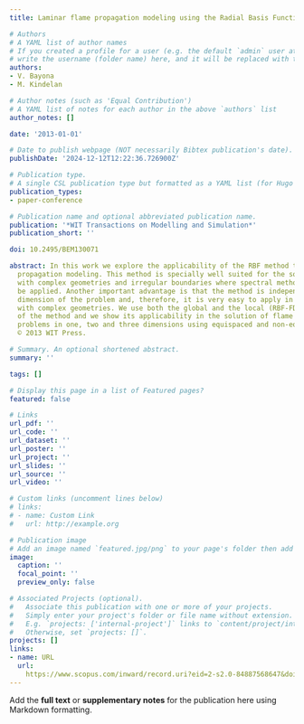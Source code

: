 ```yaml
---
title: Laminar flame propagation modeling using the Radial Basis Function (RBF) method

# Authors
# A YAML list of author names
# If you created a profile for a user (e.g. the default `admin` user at `content/authors/admin/`), 
# write the username (folder name) here, and it will be replaced with their full name and linked to their profile.
authors:
- V. Bayona
- M. Kindelan

# Author notes (such as 'Equal Contribution')
# A YAML list of notes for each author in the above `authors` list
author_notes: []

date: '2013-01-01'

# Date to publish webpage (NOT necessarily Bibtex publication's date).
publishDate: '2024-12-12T12:22:36.726900Z'

# Publication type.
# A single CSL publication type but formatted as a YAML list (for Hugo requirements).
publication_types:
- paper-conference

# Publication name and optional abbreviated publication name.
publication: '*WIT Transactions on Modelling and Simulation*'
publication_short: ''

doi: 10.2495/BEM130071

abstract: In this work we explore the applicability of the RBF method to laminar flame
  propagation modeling. This method is specially well suited for the solution of problems
  with complex geometries and irregular boundaries where spectral methods can not
  be applied. Another important advantage is that the method is independent of the
  dimension of the problem and, therefore, it is very easy to apply in 3D problems
  with complex geometries. We use both the global and the local (RBF-FD) versions
  of the method and we show its applicability in the solution of flame propagation
  problems in one, two and three dimensions using equispaced and non-equispaced nodes.
  © 2013 WIT Press.

# Summary. An optional shortened abstract.
summary: ''

tags: []

# Display this page in a list of Featured pages?
featured: false

# Links
url_pdf: ''
url_code: ''
url_dataset: ''
url_poster: ''
url_project: ''
url_slides: ''
url_source: ''
url_video: ''

# Custom links (uncomment lines below)
# links:
# - name: Custom Link
#   url: http://example.org

# Publication image
# Add an image named `featured.jpg/png` to your page's folder then add a caption below.
image:
  caption: ''
  focal_point: ''
  preview_only: false

# Associated Projects (optional).
#   Associate this publication with one or more of your projects.
#   Simply enter your project's folder or file name without extension.
#   E.g. `projects: ['internal-project']` links to `content/project/internal-project/index.md`.
#   Otherwise, set `projects: []`.
projects: []
links:
- name: URL
  url: 
    https://www.scopus.com/inward/record.uri?eid=2-s2.0-84887568647&doi=10.2495%2fBEM130071&partnerID=40&md5=7fd2e991d003fb13277f2dd50ae95f9c
---
```


Add the **full text** or **supplementary notes** for the publication here using Markdown formatting.
